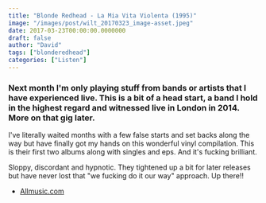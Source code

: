 ```yaml
---
title: "Blonde Redhead - La Mia Vita Violenta (1995)"
image: "/images/post/wilt_20170323_image-asset.jpeg"
date: 2017-03-23T00:00:00.0000000
draft: false
author: "David"
tags: ["blonderedhead"]
categories: ["Listen"]
---
```

### Next month I'm only playing stuff from bands or artists that I have experienced live. This is a bit of a head start, a band I hold in the highest regard and witnessed live in London in 2014. More on that gig later. 

 I've literally waited months with a few false starts and set backs along the way but have finally got my hands on this wonderful vinyl compilation. This is their first two albums along with singles and eps. And it's fucking brilliant.

 Sloppy, discordant and hypnotic. They tightened up a bit for later releases but have never lost that "we fucking do it our way" approach. Up there!!

-  [Allmusic.com](http://www.allmusic.com/album/la-mia-vita-violenta-mw0000646121)